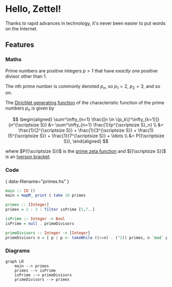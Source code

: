 # Hello, Zettel!

Thanks to rapid advances in technology, it's never been easier to put words on the Internet.

## Features

### Maths

Prime numbers are positive integers $p > 1$ that have _exactly one_ positive divisor other than $1$.

The $n$th prime number is commonly denoted $p_n$, so $p_1 = 2$, $p_2 = 3$, and so on.

The [Dirichlet generating function] of the characteristic function of the prime numbers $p_n$ is given by

$$
\begin{aligned}
\sum^\infty_{n=1} \frac{[n \in \{p_k\}^\infty_{k=1}]}{n^{\scriptsize S}} &= \sum^\infty_{n=1} \frac{1}{p^{\scriptsize S}_n} \\
	&= \frac{1}{2^{\scriptsize S}} + \frac{1}{3^{\scriptsize S}} + \frac{1}{5^{\scriptsize S}} + \frac{1}{7^{\scriptsize S}} + \ldots \\
	&= P({\scriptsize S}),
\end{aligned}
$$

where $P({\scriptsize S})$ is the [prime zeta function] and $[{\scriptsize S}]$ is an [Iverson bracket].

[Dirichlet generating function]: https://mathworld.wolfram.com/DirichletGeneratingFunction.html
[prime zeta function]: https://mathworld.wolfram.com/PrimeZetaFunction.html
[Iverson bracket]: https://mathworld.wolfram.com/IversonBracket.html

### Code

{ data-filename="primes.hs" }
```haskell
main :: IO ()
main = mapM_ print $ take 10 primes

primes :: [Integer]
primes = 2 : 3 : filter isPrime [5,7..]

isPrime :: Integer -> Bool
isPrime = null . primeDivisors

primeDivisors :: Integer -> [Integer]
primeDivisors n = [ p | p <- takeWhile ((<=n) . (^2)) primes, n `mod` p == 0 ]
```

### Diagrams

```mermaid
graph LR
	main --> primes
	primes --> isPrime
	isPrime --> primeDivisors
	primeDivisors --> primes
```
